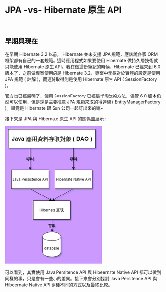 # JPA -vs- Hibernate 原生 API

<br>

## 早期與現在

在早期 Hibernate 3.2 以前， Hibernate 並未支援 JPA 規範，應該說各家 ORM 框架都有自己的一套規範。這時應用程式如果要使用 Hibernate 做持久層技術就只能使用 Hibernate 原生 API。我在做這份筆記的時候，Hibernate 已經來到 6.0 版本了，之前做專案使用的是 Hibernate 3.2，專案中學長對於實體的設定是使用 JPA 規範 ( 註解 )，而連線取得則是使用 Hibernate 原生 API ( SessionFactory )。

官方也已經聲明了，使用 SessionFactory 已經是半淘汰的方法，儘管 6.0 版本仍然可以使用，但是還是主要推薦 JPA 規範來取的得連線 ( EntityManagerFactory )。畢竟是 Hibernate 跟 Sun 公司一起訂出來的嘛~

接下來是 JPA 與 Hibernate 原生 API 的關係圖展示 : 

![JPA 與 Hibernate 原生 API](./image/JPA/2.png)

可以看到，其實使用 Java Persitence API 與 Hibeernate Native API 都可以做到同樣的事，只是會有一些小的差異。接下來會分別探討 Java Persitence API 與 Hibeernate Native API 兩種不同的方式以及最終比較。